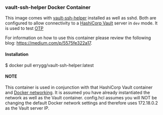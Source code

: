 ### vault-ssh-helper Docker Container

This image comes with [vault-ssh-helper](https://github.com/hashicorp/vault-ssh-helper) installed as well as sshd. Both are
configured to allow connectivity to a [HashiCorp Vault](https://www.vaultproject.io/) server in `dev` mode. It
is used to test [OTP](https://www.vaultproject.io/docs/secrets/ssh/one-time-ssh-passwords.html)

For information on how to use this container please review the following blog:
https://medium.com/p/5575fe322a17.

#### Installation
  $ docker pull errygg/vault-ssh-helper:latest

#### NOTE
This container is used in conjunction with that HashiCorp Vault container and
[Docker networking](https://docs.docker.com/engine/reference/commandline/network_create/). It is assumed you have already instantiated the network as
well as the Vault container. config.hcl assumes you will NOT be changing the
default Docker network settings and therefore uses 172.18.0.2 as the Vault
server IP.
